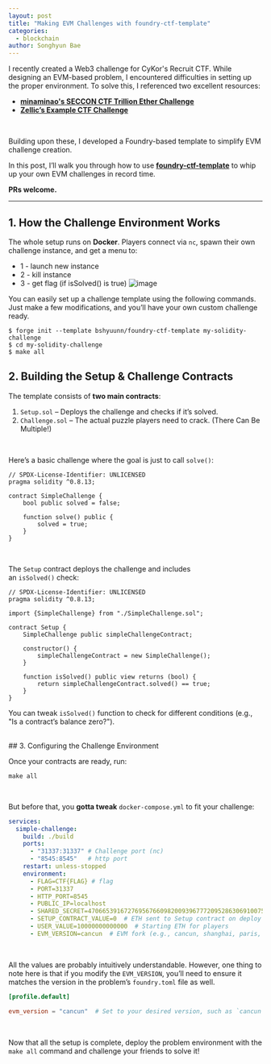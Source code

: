 ```yaml
---
layout: post
title: "Making EVM Challenges with foundry-ctf-template"
categories: 
  - blockchain
author: Songhyun Bae
---
```


I recently created a Web3 challenge for CyKor's Recruit CTF. While designing an EVM-based problem, I encountered difficulties in setting up the proper environment. To solve this, I referenced two excellent resources:
- [**minaminao's SECCON CTF Trillion Ether Challenge**](https://github.com/minaminao/my-ctf-challenges/tree/main/ctfs/seccon-ctf-13-quals/trillion-ether)
- [**Zellic’s Example CTF Challenge**](https://github.com/Zellic/example-ctf-challenge)
<br>

Building upon these, I developed a Foundry-based template to simplify EVM challenge creation.

In this post, I’ll walk you through how to use [**foundry-ctf-template**](https://github.com/bshyuunn/foundry-ctf-template) to whip up your own EVM challenges in record time.

**PRs welcome.**

---

## 1. How the Challenge Environment Works

The whole setup runs on **Docker**. Players connect via `nc`, spawn their own challenge instance, and get a menu to:

- 1 - launch new instance
- 2 - kill instance
- 3 - get flag (if isSolved() is true)
![image](https://github.com/user-attachments/assets/0e70338e-e99e-49fd-ba9d-485eba1acdf0)

You can easily set up a challenge template using the following commands. Just make a few modifications, and you’ll have your own custom challenge ready.
```
$ forge init --template bshyuunn/foundry-ctf-template my-solidity-challenge
$ cd my-solidity-challenge
$ make all
```

## 2. Building the Setup & Challenge Contracts

The template consists of **two main contracts**:

1. `Setup.sol` – Deploys the challenge and checks if it’s solved.
2. `Challenge.sol` – The actual puzzle players need to crack. (There Can Be Multiple!)

<br>

Here’s a basic challenge where the goal is just to call `solve()`:

```solidity
// SPDX-License-Identifier: UNLICENSED
pragma solidity ^0.8.13;

contract SimpleChallenge {   
    bool public solved = false;

    function solve() public {
        solved = true;
    }
}
```
<br>

The `Setup` contract deploys the challenge and includes an `isSolved()` check:

```solidity
// SPDX-License-Identifier: UNLICENSED
pragma solidity ^0.8.13;

import {SimpleChallenge} from "./SimpleChallenge.sol";

contract Setup {
    SimpleChallenge public simpleChallengeContract;

    constructor() {
        simpleChallengeContract = new SimpleChallenge();
    }

    function isSolved() public view returns (bool) {
        return simpleChallengeContract.solved() == true;
    }
}
```

You can tweak `isSolved()` function to check for different conditions (e.g., "Is a contract’s balance zero?").

<br>
## 3. Configuring the Challenge Environment

Once your contracts are ready, run:

```
make all
```
<br>

But before that, you **gotta tweak** `docker-compose.yml` to fit your challenge:

```yml
services:
  simple-challenge:
    build: ./build
    ports:
      - "31337:31337" # Challenge port (nc)
      - "8545:8545"   # http port
    restart: unless-stopped
    environment:
      - FLAG=CTF{FLAG} # flag 
      - PORT=31337  
      - HTTP_PORT=8545  
      - PUBLIC_IP=localhost  
      - SHARED_SECRET=47066539167276956766098200939677720952863069100758808950316570929135279551683  # A random auth key to prevent DoS attacks. Don’t leave this default!
      - SETUP_CONTRACT_VALUE=0  # ETH sent to Setup contract on deploy  
      - USER_VALUE=10000000000000  # Starting ETH for players  
      - EVM_VERSION=cancun  # EVM fork (e.g., cancun, shanghai, paris, london)  
```
<br>

All the values are probably intuitively understandable. However, one thing to note here is that if you modify the `EVM_VERSION`, you’ll need to ensure it matches the version in the problem’s `foundry.toml` file as well.

```toml
[profile.default]

evm_version = "cancun"  # Set to your desired version, such as `cancun`, `shanghai`, `paris`, `london`, etc.
```
<br>

Now that all the setup is complete, deploy the problem environment with the `make all` command and challenge your friends to solve it!

